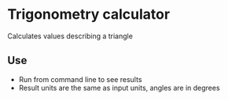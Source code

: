# Trigonometry calculator

Calculates values describing a triangle

## Use

- Run from command line to see results
- Result units are the same as input units, angles are in degrees
